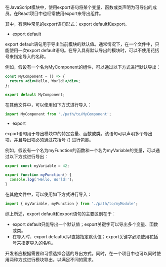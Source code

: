 在JavaScript模块中，使用export语句将某个变量、函数或类声明为可导出的成员。在React项目中也经常使用export来导出组件。

其中，有两种常见的export语句形式：export default和export。

- export default

export default语句用于导出当前模块的默认值。通常情况下，在一个文件中，只能使用一次export default语句。在导入具有默认导出的模块时，可以不使用花括号来指定导入的名称。

例如，假设有一个名为MyComponent的组件，可以通过以下方式进行默认导出：

```jsx
const MyComponent = () => {
  return <div>Hello, World!</div>;
};

export default MyComponent;
```

在其他文件中，可以使用如下方式进行导入：

```jsx
import MyComponent from './path/to/MyComponent';
```

- export

export语句用于导出模块中的特定变量、函数或类。该语句可以声明多个导出项，并且导出项必须通过花括号 {} 进行包裹。

例如，假设有一个名为myFunction的函数和一个名为myVariable的变量，可以通过以下方式进行导出：

```jsx
export const myVariable = 42;

export function myFunction() {
  console.log('Hello, World!');
}
```

在其他文件中，可以使用如下方式进行导入：

```jsx
import { myVariable, myFunction } from './path/to/myModule';
```

综上所述，export default和export语句的主要区别在于：

- export default只能导出一个默认值；export关键字可以导出多个变量、函数或类。
- 在导入时，export default可以直接指定默认值；export关键字必须使用花括号来指定导入的名称。

开发者应根据需要和习惯选择合适的导出方式。同时，在一个项目中也可以同时使用两种方式进行模块导出，以满足不同的需求。